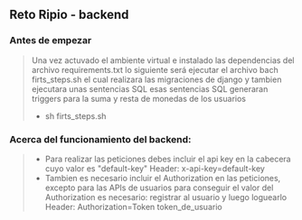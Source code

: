 ## Reto Ripio - backend

### Antes de empezar 
> Una vez actuvado el ambiente virtual e instalado las dependencias del archivo requirements.txt
> lo siguiente será ejecutar el archivo bach firts_steps.sh el cual realizara las migraciones de
> django y tambien ejecutara unas sentencias SQL
> esas sentencias SQL generaran triggers para la suma y resta de monedas de los usuarios
> *   sh firts_steps.sh 

### Acerca del funcionamiento del backend:
> *   Para realizar las peticiones debes incluir el api key en la cabecera cuyo valor es "default-key"
>  Header: x-api-key=default-key
> *   Tambien es necesario incluir el Authorization en las peticiones, excepto para las APIs de usuarios
> para conseguir el valor del Authorization es necesario: registrar al usuario y luego loguearlo
>  Header: Authorization=Token token_de_usuario

